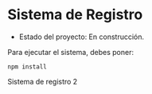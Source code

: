 <h1>Sistema de Registro</h1>

- Estado del proyecto: En construcción.

Para ejecutar el sistema, debes poner:

```npm install```

Sistema de registro 2
